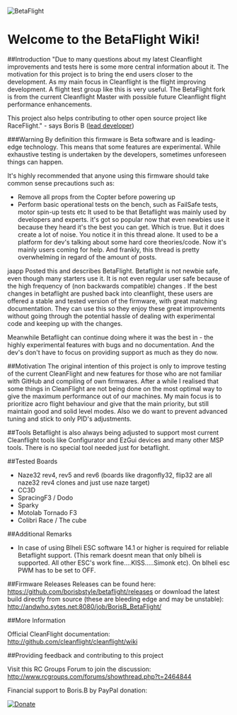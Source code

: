 ![BetaFlight](https://dl.dropboxusercontent.com/u/31537757/betaflight%20logo.jpg)
# Welcome to the BetaFlight Wiki!

##Introduction
"Due to many questions about my latest Cleanflight improvements and tests here is some more central information about it. The motivation for this project is to bring the end users closer to the development. As my main focus in Cleanflight is the flight improving development. A flight test group like this is very useful.
The BetaFlight fork is from the current Cleanflight Master with possible future Cleanflight flight performance enhancements.

This project also helps contributing to other open source project like RaceFlight." - says Boris B ([lead developer](http://www.youtube.com/user/bozic1982/featured))


###Warning
By definition this firmware is Beta software and is leading-edge technology. This means that some features are experimental. While exhaustive testing is undertaken by the developers, sometimes unforeseen things can happen.

It's highly recommended that anyone using this firmware should take common sense precautions such as:

* Remove all props from the Copter before powering up
* Perform basic operational tests on the bench, such as FailSafe tests, motor spin-up tests etc
It used to be that Betaflight was mainly used by developers and experts. it's got so popular now that even newbies use it because they heard it's the best you can get. Which is true. But it does create a lot of noise. You notice it in this thread alone. It used to be a platform for dev's talking about some hard core theories/code. Now it's mainly users coming for help. And frankly, this thread is pretty overwhelming in regard of the amount of posts.

jaapp Posted this and describes BetaFlight.
 Betaflight is not newbie safe, even though many starters use it. It is not even regular user safe because of the high frequency of (non backwards compatible) changes . If the best changes in betaflight are pushed back into cleanflight, these users are offered a stable and tested version of the firmware, with great matching documentation. They can use this so they enjoy these great improvements without going through the potential hassle of dealing with experimental code and keeping up with the changes.

Meanwhile Betaflight can continue doing where it was the best in - the highly experimental features with bugs and no documentation. And the dev's don't have to focus on providing support as much as they do now.

##Motivation
The original intention of this project is only to improve testing of the current CleanFlight and new features for those who are not familiar with GitHub and compiling of own firmwares. 
After a while I realised that some things in CleanFlight are not being done on the most optimal way to give the maximum performance out of our machines.  My main focus is to prioritize acro flight behaviour and give that the main priority, but still maintain good and solid level modes. Also we do want to prevent advanced tuning and stick to only PID's adjustments. 

##Tools
Betaflight is also always being adjusted to support most current Cleanflight tools like Configurator and EzGui devices and many other MSP tools. There is no special tool needed just for betaflight.

##Tested Boards
- Naze32 rev4, rev5 and rev6 (boards like dragonfly32, flip32 are all naze32 rev4 clones and just use naze target)
- CC3D
- SpracingF3 / Dodo
- Sparky
- Motolab Tornado F3
- Colibri Race / The cube

##Additional Remarks
- In case of using Blheli ESC software 14.1 or higher is required for reliable Betaflight support. (This remark doesnt mean that only blheli is supported. All other ESC's work fine....KISS.....Simonk etc).
On blheli esc PWM has to be set to OFF.

##Firmware Releases
Releases can be found here: https://github.com/borisbstyle/betaflight/releases or download the latest build directly from source (these are bleeding edge and may be unstable): http://andwho.sytes.net:8080/job/BorisB_BetaFlight/

##More Information

Official CleanFlight documentation: http://github.com/cleanflight/cleanflight/wiki

##Providing feedback and contributing to this project

Visit this RC Groups Forum to join the discussion: http://www.rcgroups.com/forums/showthread.php?t=2464844

Financial support to Boris.B by PayPal donation:

[![Donate](https://www.paypalobjects.com/en_US/NL/i/btn/btn_donateCC_LG.gif)](https://www.paypal.com/nl/cgi-bin/webscr?cmd=_flow&SESSION=FrZqX4LdihqTA-IsyvlDXY09Eq7UX4Ghxn9eIOQMOBHVPegu-iRC6CHOdQi&dispatch=5885d80a13c0db1f8e263663d3faee8d64ad11bbf4d2a5a1a0d303a50933f9b2)